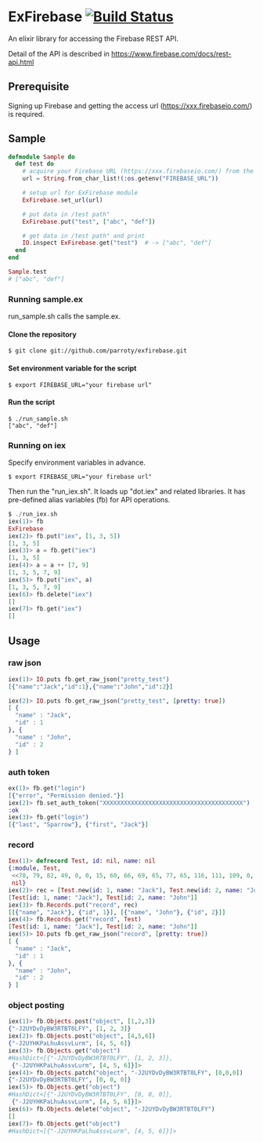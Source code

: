 ExFirebase [![Build Status](https://secure.travis-ci.org/parroty/exfirebase.png?branch=master "Build Status")](http://travis-ci.org/parroty/exfirebase)
============
An elixir library for accessing the Firebase REST API.

Detail of the API is described in <a href="https://www.firebase.com/docs/rest-api.html" target="_blank">https://www.firebase.com/docs/rest-api.html</a>

## Prerequisite

Signing up Firebase and getting the access url (https://xxx.firebaseio.com/) is required.

## Sample

```elixir
defmodule Sample do
  def test do
    # acquire your Firebase URL (https://xxx.firebaseio.com/) from the environment variable.
    url = String.from_char_list!(:os.getenv("FIREBASE_URL"))

    # setup url for ExFirebase module
    ExFirebase.set_url(url)

    # put data in /test path"
    ExFirebase.put("test", ["abc", "def"])

    # get data in /test path" and print
    IO.inspect ExFirebase.get("test")  # -> ["abc", "def"]
  end
end

Sample.test
# ["abc", "def"]
```

### Running sample.ex
run_sample.sh calls the sample.ex.

#### Clone the repository

```
$ git clone git://github.com/parroty/exfirebase.git
```

#### Set environment variable for the script

```
$ export FIREBASE_URL="your firebase url"
```

#### Run the script

```
$ ./run_sample.sh
["abc", "def"]
```

### Running on iex
Specify environment variables in advance.

```
$ export FIREBASE_URL="your firebase url"
```

Then run the "run_iex.sh". It loads up "dot.iex" and related libraries.
It has pre-defined alias variables (fb) for API operations.

```elixir
$ ./run_iex.sh
iex(1)> fb
ExFirebase
iex(2)> fb.put("iex", [1, 3, 5])
[1, 3, 5]
iex(3)> a = fb.get("iex")
[1, 3, 5]
iex(4)> a = a ++ [7, 9]
[1, 3, 5, 7, 9]
iex(5)> fb.put("iex", a)
[1, 3, 5, 7, 9]
iex(6)> fb.delete("iex")
[]
iex(7)> fb.get("iex")
[]
```

## Usage
### raw json

```elixir
iex(1)> IO.puts fb.get_raw_json("pretty_test")
[{"name":"Jack","id":1},{"name":"John","id":2}]

iex(2)> IO.puts fb.get_raw_json("pretty_test", [pretty: true])
[ {
  "name" : "Jack",
  "id" : 1
}, {
  "name" : "John",
  "id" : 2
} ]
```

### auth token

```elixir
ex(1)> fb.get("login")
[{"error", "Permission denied."}]
iex(2)> fb.set_auth_token("XXXXXXXXXXXXXXXXXXXXXXXXXXXXXXXXXXXXXXXX")
:ok
iex(3)> fb.get("login")
[{"last", "Sparrow"}, {"first", "Jack"}]
```

### record

```elixir
Iex(1)> defrecord Test, id: nil, name: nil
{:module, Test,
 <<70, 79, 82, 49, 0, 0, 15, 60, 66, 69, 65, 77, 65, 116, 111, 109, 0, 0, 0, 230, 0, 0, 0, 26, 11, 69, 108, 105, 120, 105, 114, 46, 84, 101, 115, 116, 8, 95, 95, 105, 110, 102, 111, 95, 95, 4, 100, 111, 99, 115, ...>>,
 nil}
iex(2)> rec = [Test.new(id: 1, name: "Jack"), Test.new(id: 2, name: "John")]
[Test[id: 1, name: "Jack"], Test[id: 2, name: "John"]]
iex(3)> fb.Records.put("record", rec)
[[{"name", "Jack"}, {"id", 1}], [{"name", "John"}, {"id", 2}]]
iex(4)> fb.Records.get("record", Test)
[Test[id: 1, name: "Jack"], Test[id: 2, name: "John"]]
iex(5)> IO.puts fb.get_raw_json("record", [pretty: true])
[ {
  "name" : "Jack",
  "id" : 1
}, {
  "name" : "John",
  "id" : 2
} ]
```

### object posting

```elixir
iex(1)> fb.Objects.post("object", [1,2,3])
{"-J2UYDvDyBW3RTBT0LFY", [1, 2, 3]}
iex(2)> fb.Objects.post("object", [4,5,6])
{"-J2UYHKPaLhuAssvLurm", [4, 5, 6]}
iex(3)> fb.Objects.get("object")
#HashDict<[{"-J2UYDvDyBW3RTBT0LFY", [1, 2, 3]},
 {"-J2UYHKPaLhuAssvLurm", [4, 5, 6]}]>
iex(4)> fb.Objects.patch("object", "-J2UYDvDyBW3RTBT0LFY", [0,0,0])
{"-J2UYDvDyBW3RTBT0LFY", [0, 0, 0]}
iex(5)> fb.Objects.get("object")
#HashDict<[{"-J2UYDvDyBW3RTBT0LFY", [0, 0, 0]},
 {"-J2UYHKPaLhuAssvLurm", [4, 5, 6]}]>
iex(6)> fb.Objects.delete("object", "-J2UYDvDyBW3RTBT0LFY")
[]
iex(7)> fb.Objects.get("object")
#HashDict<[{"-J2UYHKPaLhuAssvLurm", [4, 5, 6]}]>
```